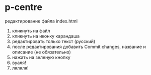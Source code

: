 ﻿# p-centre

редактирование файла index.html

1. кликнуть на файл
2. кликнуть на иконку карандаша
3. редактировать только текст (русский)
4. после редактирования добавить Commit changes, название и описание (не обязательно)
5. нажать на зеленую кнопку
6. вуаля!
7. ляляля!
